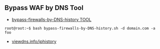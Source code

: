 ## Bypass WAF by DNS Tool
- [bypass-firewalls-by-DNS-history TOOL](https://github.com/vincentcox/bypass-firewalls-by-DNS-history)
```console
root@root:~$ bash bypass-firewalls-by-DNS-history.sh -d domain.com -a
foo
```
- [viewdns.info/iphistory](https://viewdns.info/iphistory/)

